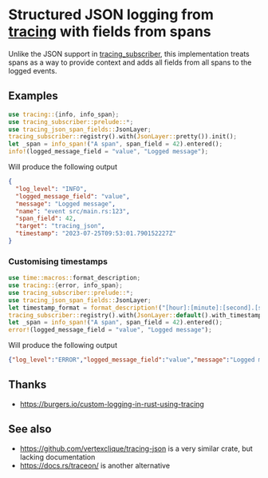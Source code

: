 # Structured JSON logging from [tracing](https://docs.rs/tracing/) with fields from spans

Unlike the JSON support in [tracing_subscriber](https://docs.rs/tracing_subscriber/), this
implementation treats spans as a way to provide context and adds all fields from all spans to the logged events.

## Examples
```rust
use tracing::{info, info_span};
use tracing_subscriber::prelude::*;
use tracing_json_span_fields::JsonLayer;
tracing_subscriber::registry().with(JsonLayer::pretty()).init();
let _span = info_span!("A span", span_field = 42).entered();
info!(logged_message_field = "value", "Logged message");
```
Will produce the following output
```json
{
  "log_level": "INFO",
  "logged_message_field": "value",
  "message": "Logged message",
  "name": "event src/main.rs:123",
  "span_field": 42,
  "target": "tracing_json",
  "timestamp": "2023-07-25T09:53:01.790152227Z"
}
```

### Customising timestamps
```rust
use time::macros::format_description;
use tracing::{error, info_span};
use tracing_subscriber::prelude::*;
use tracing_json_span_fields::JsonLayer;
let timestamp_format = format_description!("[hour]:[minute]:[second].[subsecond digits:1]");
tracing_subscriber::registry().with(JsonLayer::default().with_timestamp_format(timestamp_format)).init();
let _span = info_span!("A span", span_field = 42).entered();
error!(logged_message_field = "value", "Logged message");
```
Will produce the following output
```json
{"log_level":"ERROR","logged_message_field":"value","message":"Logged message","name":"event src/main.rs:123","span_field":42,"target":"tracing_json","timestamp":"10:02:01.9"}
```

## Thanks
* <https://burgers.io/custom-logging-in-rust-using-tracing>

## See also

* <https://github.com/vertexclique/tracing-json> is a very similar crate, but lacking documentation
* <https://docs.rs/traceon/> is another alternative
